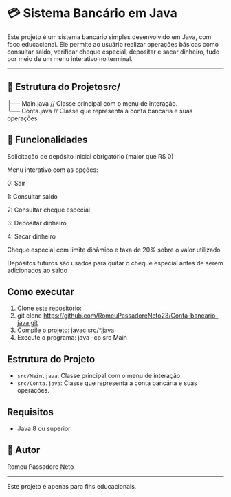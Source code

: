 # 💳 Sistema Bancário em Java

Este projeto é um sistema bancário simples desenvolvido em Java, com foco educacional. Ele permite ao usuário realizar operações básicas como consultar saldo, verificar cheque especial, depositar e sacar dinheiro, tudo por meio de um menu interativo no terminal.

---

## 📁 Estrutura do Projetosrc/ 
├── Main.java // Classe principal com o menu de interação.    
└── Conta.java // Classe que representa a conta bancária e suas operações
## 🧭 Funcionalidades
Solicitação de depósito inicial obrigatório (maior que R$ 0)


Menu interativo com as opções:

0: Sair

1: Consultar saldo

2: Consultar cheque especial

3: Depositar dinheiro

4: Sacar dinheiro

Cheque especial com limite dinâmico e taxa de 20% sobre o valor utilizado

Depósitos futuros são usados para quitar o cheque especial antes de serem adicionados ao saldo

## Como executar

1. Clone este repositório:
2. git clone https://github.com/RomeuPassadoreNeto23/Conta-bancario-java.git
3. Compile o projeto: javac src/*.java
4. Execute o programa: java -cp src Main
## Estrutura do Projeto

- `src/Main.java`: Classe principal com o menu de interação.
- `src/Conta.java`: Classe que representa a conta bancária e suas operações.

## Requisitos

- Java 8 ou superior

## 👤 Autor
Romeu Passadore Neto

---

Este projeto é apenas para fins educacionais.
